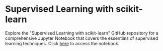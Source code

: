 # Supervised Learning with scikit-learn

Explore the "Supervised Learning with scikit-learn" GitHub repository for a comprehensive Jupyter Notebook that covers the essentials of supervised learning techniques. Click [here](https://www.datacamp.com/datalab/w/e981216c-29c2-4513-96c7-4358cf25239e) to access the notebook.
